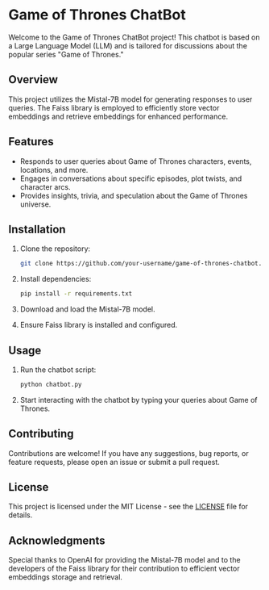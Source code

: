 # Game of Thrones ChatBot

Welcome to the Game of Thrones ChatBot project! This chatbot is based on a Large Language Model (LLM) and is tailored for discussions about the popular series "Game of Thrones."

## Overview

This project utilizes the Mistal-7B model for generating responses to user queries. The Faiss library is employed to efficiently store vector embeddings and retrieve embeddings for enhanced performance.

## Features

- Responds to user queries about Game of Thrones characters, events, locations, and more.
- Engages in conversations about specific episodes, plot twists, and character arcs.
- Provides insights, trivia, and speculation about the Game of Thrones universe.

## Installation

1. Clone the repository:

    ```bash
    git clone https://github.com/your-username/game-of-thrones-chatbot.git
    ```

2. Install dependencies:

    ```bash
    pip install -r requirements.txt
    ```

3. Download and load the Mistal-7B model.

4. Ensure Faiss library is installed and configured.

## Usage

1. Run the chatbot script:

    ```bash
    python chatbot.py
    ```

2. Start interacting with the chatbot by typing your queries about Game of Thrones.

## Contributing

Contributions are welcome! If you have any suggestions, bug reports, or feature requests, please open an issue or submit a pull request.

## License

This project is licensed under the MIT License - see the [LICENSE](LICENSE) file for details.

## Acknowledgments

Special thanks to OpenAI for providing the Mistal-7B model and to the developers of the Faiss library for their contribution to efficient vector embeddings storage and retrieval.
